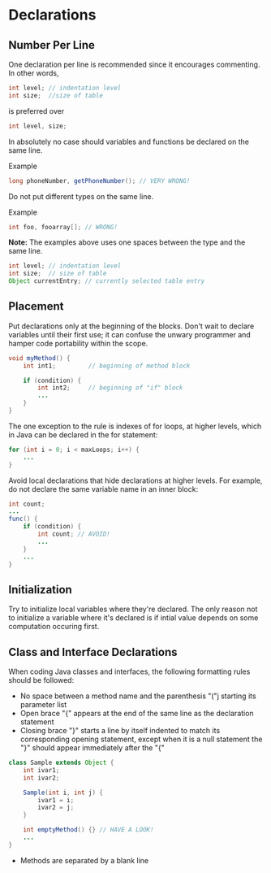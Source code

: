 # Declarations

## Number Per Line
One declaration per line is recommended since it encourages commenting. In other words, 
```java
int level; // indentation level
int size;  //size of table
```
is preferred over 
```java
int level, size;
```
In absolutely no case should variables and functions be declared on the same line. 

Example
```java
long phoneNumber, getPhoneNumber(); // VERY WRONG!
```
Do not put different types on the same line. 

Example 
```java
int foo, fooarray[]; // WRONG!
```

**Note:** The examples above uses one spaces between the type and the same line. 

```java 
int level; // indentation level
int size;  // size of table
Object currentEntry; // currently selected table entry 
```

## Placement
Put declarations only at the beginning of the blocks. Don't wait to declare variables until their first use; it can confuse the unwary programmer and hamper code portability within the scope. 

```java
void myMethod() {
    int int1;         // beginning of method block 

    if (condition) {
        int int2;     // beginning of "if" block 
        ...
    }
}
```

The one exception to the rule is indexes of for loops, at higher levels, which in Java can be declared in the for statement:
```java 
for (int i = 0; i < maxLoops; i++) {
    ...
}
```

Avoid local declarations that hide declarations at higher levels. For example, do not declare the same variable name in an inner block:
```java
int count;
...
func() {
    if (condition) {
        int count; // AVOID!
        ...
    }
    ...
}
```

## Initialization
Try to initialize local variables where they're declared. The only reason not to initialize a variable where it's declared is if intial value depends on some computation occuring first.

## Class and Interface Declarations
When coding Java classes and interfaces, the following formatting rules should be followed:
- No space between a method name and the parenthesis "("j starting its parameter list
- Open brace "{" appears at the end of the same line as the declaration statement
- Closing brace "}" starts a line by itself indented to match its corresponding opening statement, except when it is a null statement the "}" should appear immediately after the "{"
```java
class Sample extends Object {
    int ivar1;
    int ivar2;

    Sample(int i, int j) {
        ivar1 = i;
        ivar2 = j;
    }

    int emptyMethod() {} // HAVE A LOOK!
    ... 
}
```
- Methods are separated by a blank line